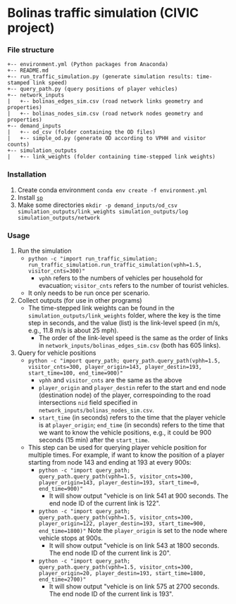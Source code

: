 # Bolinas traffic simulation (CIVIC project)

### File structure
```
+-- environment.yml (Python packages from Anaconda)
+-- README.md
+-- run_traffic_simulation.py (generate simulation results: time-stamped link speed)
+-- query_path.py (query positions of player vehicles)
+-- network_inputs
|   +-- bolinas_edges_sim.csv (road network links geometry and properties)
|   +-- bolinas_nodes_sim.csv (road network nodes geometry and properties)
+-- demand_inputs
|   +-- od_csv (folder containing the OD files)
|   +-- simple_od.py (generate OD according to VPHH and visitor counts)
+-- simulation_outputs
|   +-- link_weights (folder containing time-stepped link weights)
```

### Installation
1. Create conda environment `conda env create -f environment.yml`
2. Install [`sp`](https://github.com/cb-cities/sp)
3. Make some directories `mkdir -p demand_inputs/od_csv simulation_outputs/link_weights simulation_outputs/log simulation_outputs/network`

### Usage
1. Run the simulation
    * `python -c "import run_traffic_simulation; run_traffic_simulation.run_traffic_simulation(vphh=1.5, visitor_cnts=300)"`
        * `vphh` refers to the numbers of vehicles per household for evacuation; `visitor_cnts` refers to the number of tourist vehicles.
    * It only needs to be run once per scenario.
2. Collect outputs (for use in other programs)
    * The time-stepped link weights can be found in the `simulation_outputs/link_weights` folder, where the key is the time step in seconds, and the value (list) is the link-level speed (in m/s, e.g., 11.8 m/s is about 25 mph).
        * The order of the link-level speed is the same as the order of links in `network_inputs/bolinas_edges_sim.csv` (both has 605 links).
3. Query for vehicle positions
    * `python -c "import query_path; query_path.query_path(vphh=1.5, visitor_cnts=300, player_origin=143, player_destin=193, start_time=100, end_time=900)"`
        * `vphh` and `visitor_cnts` are the same as the above
        * `player_origin` and `player_destin` refer to the start and end node (destination node) of the player, correspoinding to the road intersections `nid` field specified in `network_inputs/bolinas_nodes_sim.csv`.
        * `start_time` (in seconds) refers to the time that the player vehicle is at `player_origin`; `end_time` (in seconds) refers to the time that we want to know the vehicle positions, e.g., it could be 900 seconds (15 min) after the `start_time`.
    * This step can be used for querying player vehicle position for multiple times. For example, if want to know the position of a player starting from node 143 and ending at 193 at every 900s:
        * `python -c "import query_path; query_path.query_path(vphh=1.5, visitor_cnts=300, player_origin=143, player_destin=193, start_time=0, end_time=900)"`
            * It will show output "vehicle is on link 541 at 900 seconds. The end node ID of the current link is 122".
        * `python -c "import query_path; query_path.query_path(vphh=1.5, visitor_cnts=300, player_origin=122, player_destin=193, start_time=900, end_time=1800)"` Note the `player_origin` is set to the node where vehicle stops at 900s.
            * It will show output "vehicle is on link 543 at 1800 seconds. The end node ID of the current link is 20".
        * `python -c "import query_path; query_path.query_path(vphh=1.5, visitor_cnts=300, player_origin=20, player_destin=193, start_time=1800, end_time=2700)"`
            * It will show output "vehicle is on link 575 at 2700 seconds. The end node ID of the current link is 193".
